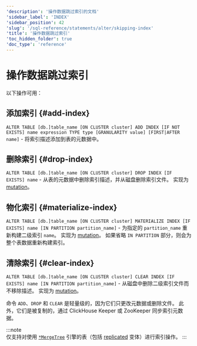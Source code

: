 ```yaml
---
'description': '操作数据跳过索引的文档'
'sidebar_label': 'INDEX'
'sidebar_position': 42
'slug': '/sql-reference/statements/alter/skipping-index'
'title': '操作数据跳过索引'
'toc_hidden_folder': true
'doc_type': 'reference'
---
```



# 操作数据跳过索引

以下操作可用：

## 添加索引 {#add-index}

`ALTER TABLE [db.]table_name [ON CLUSTER cluster] ADD INDEX [IF NOT EXISTS] name expression TYPE type [GRANULARITY value] [FIRST|AFTER name]` - 将索引描述添加到表的元数据中。

## 删除索引 {#drop-index}

`ALTER TABLE [db.]table_name [ON CLUSTER cluster] DROP INDEX [IF EXISTS] name` - 从表的元数据中删除索引描述，并从磁盘删除索引文件。 实现为 [mutation](/sql-reference/statements/alter/index.md#mutations)。

## 物化索引 {#materialize-index}

`ALTER TABLE [db.]table_name [ON CLUSTER cluster] MATERIALIZE INDEX [IF EXISTS] name [IN PARTITION partition_name]` - 为指定的 `partition_name` 重新构建二级索引 `name`。 实现为 [mutation](/sql-reference/statements/alter/index.md#mutations)。 如果省略 `IN PARTITION` 部分，则会为整个表数据重新构建索引。

## 清除索引 {#clear-index}

`ALTER TABLE [db.]table_name [ON CLUSTER cluster] CLEAR INDEX [IF EXISTS] name [IN PARTITION partition_name]` - 从磁盘中删除二级索引文件而不移除描述。 实现为 [mutation](/sql-reference/statements/alter/index.md#mutations)。

命令 `ADD`、`DROP` 和 `CLEAR` 是轻量级的，因为它们只更改元数据或删除文件。 此外，它们是被复制的，通过 ClickHouse Keeper 或 ZooKeeper 同步索引元数据。

:::note    
仅支持对使用 [`*MergeTree`](/engines/table-engines/mergetree-family/mergetree.md) 引擎的表（包括 [replicated](/engines/table-engines/mergetree-family/replication.md) 变体）进行索引操作。
:::
